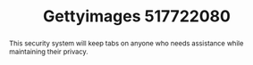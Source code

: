 ---
category: news
title: The Artificial Intelligence Home System Helping You Keep an Eye on Mom
abstract: This security system will keep tabs on anyone who needs assistance while maintaining their privacy.
publishedDateTime: 2019-02-25T05:18:00Z
sourceUrl: https://www.msn.com/en-us/news/technology/the-artificial-intelligence-home-system-helping-you-keep-an-eye-on-mom/ar-BBU2u8Z?
type: article

provider:
  name: Ozy
  id: V_AAa4rsP_global
tags:
  - AI

images: 
    - url: https://img-s-msn-com.akamaized.net/tenant/amp/entityid/BBU2w0o.img
width: 900
height: 900
quality: 88
title: Gettyimages 517722080
attribution: 
focalRegion:
  x1: 674
  x2: 674
  y1: 546
  y2: 546

---